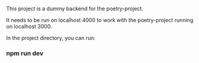 This project is a dummy backend for the poetry-project. 

It needs to be run on localhost 4000 to work with the poetry-project running on localhost 3000.

In the project directory, you can run:

### npm run dev

